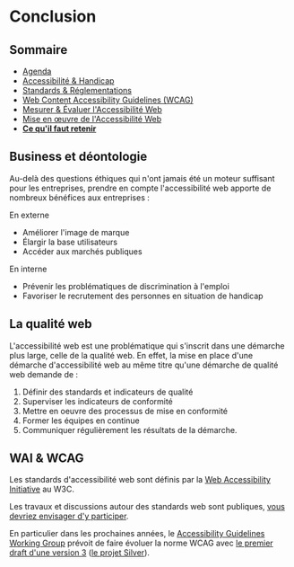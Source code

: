 # Conclusion

<!-- .slide: class="page-title" -->



## Sommaire

<!-- .slide: id="master-toc" class="toc" -->

- [Agenda](#/0)
- [Accessibilité &amp; Handicap](#/1)
- [Standards &amp; Réglementations](#/2)
- [Web Content Accessibility Guidelines (WCAG)](#/3)
- [Mesurer &amp; Évaluer l'Accessibilité Web](#/4)
- [Mise en œuvre de l'Accessibilité Web](#/5)
- **[Ce qu'il faut retenir](#/6)**



## Business et déontologie

Au-delà des questions éthiques qui n'ont jamais été un moteur suffisant pour les entreprises, prendre en compte l'accessibilité web apporte de nombreux bénéfices aux entreprises :

En externe
- Améliorer l'image de marque
- Élargir la base utilisateurs
- Accéder aux marchés publiques

En interne
- Prévenir les problématiques de discrimination à l'emploi
- Favoriser le recrutement des personnes en situation de handicap



## La qualité web

L'accessibilité web est une problématique qui s'inscrit dans une démarche plus large, celle de la qualité web. En effet, la mise en place d'une démarche d'accessibilité web au même titre qu'une démarche de qualité web demande de :

1. Définir des standards et indicateurs de qualité
2. Superviser les indicateurs de conformité
3. Mettre en oeuvre des processus de mise en conformité
4. Former les équipes en continue
5. Communiquer régulièrement les résultats de la démarche.



## WAI &amp; WCAG

Les standards d'accessibilité web sont définis par la [Web Accessibility Initiative](https://www.w3.org/WAI/) au W3C.

Les travaux et discussions autour des standards web sont publiques, [vous devriez envisager d'y participer](https://www.w3.org/WAI/about/participating/).

En particulier dans les prochaines années, le <a href="https://www.w3.org/WAI/GL/" lang="en">Accessibility Guidelines Working Group</a> prévoit de faire évoluer la norme WCAG avec [le premier draft d'une version 3](https://www.w3.org/TR/wcag-3.0/) ([le projet Silver](https://github.com/w3c/silver)).



<!-- .slide: class="page-questions" -->

